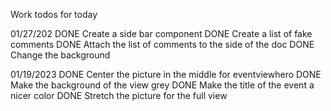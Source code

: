 Work todos for today

01/27/202
DONE Create a side bar component
DONE Create a list of fake comments
DONE Attach the list of comments to the side of the doc
DONE Change the background

01/19/2023
DONE Center the picture in the middle for eventviewhero
DONE Make the background of the view grey
DONE Make the title of the event a nicer color
DONE Stretch the picture for the full view

